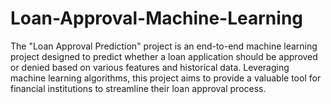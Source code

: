 # Loan-Approval-Machine-Learning
The "Loan Approval Prediction" project is an end-to-end machine learning project designed to predict whether a loan application should be approved or denied based on various features and historical data. Leveraging machine learning algorithms, this project aims to provide a valuable tool for financial institutions to streamline their loan approval process.

